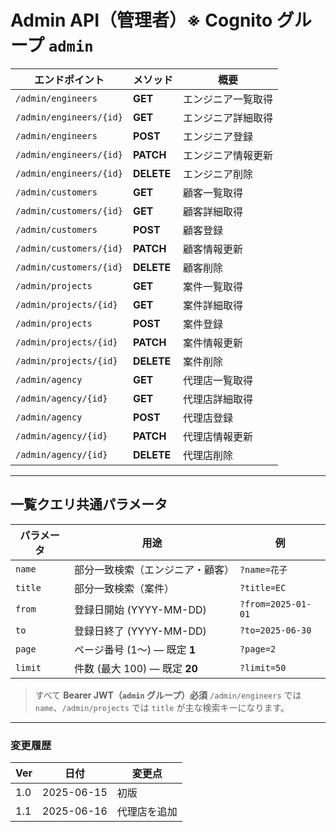 # Admin API（管理者）※ Cognito グループ `admin`

| エンドポイント          | メソッド   | 概要               |
| ----------------------- | ---------- | ------------------ |
| `/admin/engineers`      | **GET**    | エンジニア一覧取得  |
| `/admin/engineers/{id}` | **GET**    | エンジニア詳細取得  |
| `/admin/engineers`      | **POST**   | エンジニア登録     |
| `/admin/engineers/{id}` | **PATCH**  | エンジニア情報更新  |
| `/admin/engineers/{id}` | **DELETE** | エンジニア削除     |
| `/admin/customers`      | **GET**    | 顧客一覧取得       |
| `/admin/customers/{id}` | **GET**    | 顧客詳細取得       |
| `/admin/customers`      | **POST**   | 顧客登録           |
| `/admin/customers/{id}` | **PATCH**  | 顧客情報更新       |
| `/admin/customers/{id}` | **DELETE** | 顧客削除           |
| `/admin/projects`       | **GET**    | 案件一覧取得       |
| `/admin/projects/{id}`  | **GET**    | 案件詳細取得       |
| `/admin/projects`       | **POST**   | 案件登録           |
| `/admin/projects/{id}`  | **PATCH**  | 案件情報更新       |
| `/admin/projects/{id}`  | **DELETE** | 案件削除           |
| `/admin/agency`         | **GET**    | 代理店一覧取得      |
| `/admin/agency/{id}`    | **GET**    | 代理店詳細取得      |
| `/admin/agency`         | **POST**   | 代理店登録         |
| `/admin/agency/{id}`    | **PATCH**  | 代理店情報更新     |
| `/admin/agency/{id}`    | **DELETE** | 代理店削除        |

---

## 一覧クエリ共通パラメータ

| パラメータ | 用途                             | 例                 |
| ---------- | -------------------------------- | ------------------ |
| `name`     | 部分一致検索（エンジニア・顧客） | `?name=花子`       |
| `title`    | 部分一致検索（案件）             | `?title=EC`        |
| `from`     | 登録日開始 (YYYY-MM-DD)          | `?from=2025-01-01` |
| `to`       | 登録日終了 (YYYY-MM-DD)          | `?to=2025-06-30`   |
| `page`     | ページ番号 (1〜) — 既定 **1**    | `?page=2`          |
| `limit`    | 件数 (最大 100) — 既定 **20**    | `?limit=50`        |

> すべて **Bearer JWT（`admin` グループ）必須**
> `/admin/engineers` では `name`、`/admin/projects` では `title` が主な検索キーになります。

---

### 変更履歴

| Ver | 日付       | 変更点 |
| --- | ---------- | ------ |
| 1.0 | 2025-06-15 | 初版   |
| 1.1 | 2025-06-16 | 代理店を追加   |
